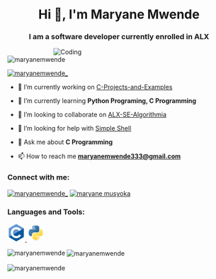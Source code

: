 <h1 align="center">Hi 👋, I'm Maryane Mwende</h1>
<h3 align="center">I am a software developer currently enrolled in ALX</h3>
<img align="right" alt="Coding" width="400" src="https://i.pinimg.com/564x/d2/1b/c0/d21bc0a66ec2e346dcbd73874b93ab02.jpg">


<p align="left"> <img src="https://komarev.com/ghpvc/?username=maryanemwende&label=Profile%20views&color=0e75b6&style=flat" alt="maryanemwende" /> </p>

<p align="left"> <a href="https://twitter.com/maryanemwende_" target="blank"><img src="https://img.shields.io/twitter/follow/maryanemwende_?logo=twitter&style=for-the-badge" alt="maryanemwende_" /></a> </p>

- 🔭 I’m currently working on [C-Projects-and-Examples](https://github.com/Maryanemwende/C-Projects-and-Examples)

- 🌱 I’m currently learning **Python Programing, C Programming**

- 👯 I’m looking to collaborate on [ALX-SE-Algorithmia](https://github.com/ALX-SE-Algorithmia)

- 🤝 I’m looking for help with [Simple Shell](https://github.com/KimaniSarah/simple_shell)

- 💬 Ask me about **C Programming**

- 📫 How to reach me **maryanemwende333@gmail.com**

<h3 align="left">Connect with me:</h3>
<p align="left">
<a href="https://twitter.com/maryanemwende_" target="blank"><img align="center" src="https://raw.githubusercontent.com/rahuldkjain/github-profile-readme-generator/master/src/images/icons/Social/twitter.svg" alt="maryanemwende_" height="30" width="40" /></a>
<a href="https://linkedin.com/in/maryane musyoka" target="blank"><img align="center" src="https://raw.githubusercontent.com/rahuldkjain/github-profile-readme-generator/master/src/images/icons/Social/linked-in-alt.svg" alt="maryane musyoka" height="30" width="40" /></a>
</p>

<h3 align="left">Languages and Tools:</h3>
<p align="left"> <a href="https://www.cprogramming.com/" target="_blank" rel="noreferrer"> <img src="https://raw.githubusercontent.com/devicons/devicon/master/icons/c/c-original.svg" alt="c" width="40" height="40"/> </a> <a href="https://www.python.org" target="_blank" rel="noreferrer"> <img src="https://raw.githubusercontent.com/devicons/devicon/master/icons/python/python-original.svg" alt="python" width="40" height="40"/> </a> </p>

<p><img align="left" src="https://github-readme-stats.vercel.app/api/top-langs?username=maryanemwende&show_icons=true&locale=en&layout=compact" alt="maryanemwende" /></p>

<p>&nbsp;<img align="center" src="https://github-readme-stats.vercel.app/api?username=maryanemwende&show_icons=true&locale=en" alt="maryanemwende" /></p>

<p><img align="center" src="https://github-readme-streak-stats.herokuapp.com/?user=maryanemwende&" alt="maryanemwende" /></p>
